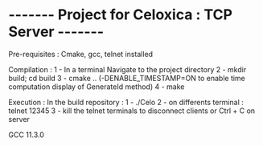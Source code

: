
# ------- Project for Celoxica : TCP Server -------

Pre-requisites :
Cmake, gcc, telnet installed

Compilation :
1 - In a terminal Navigate to the project directory
2 - mkdir build; cd build
3 - cmake .. (-DENABLE_TIMESTAMP=ON to enable time computation display of GenerateId method)
4 - make 

Execution :
In the build repository :
1 - ./Celo 
2 - on differents terminal : telnet <ipV4 address> 12345
3 - kill the telnet terminals to disconnect clients or Ctrl + C on server





GCC 11.3.0

